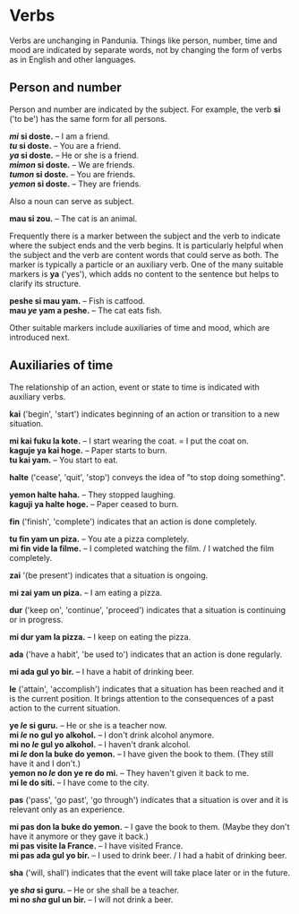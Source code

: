 # Verbs

Verbs are unchanging in Pandunia.
Things like person, number, time and mood are indicated by separate words,
not by changing the form of verbs as in English and other languages.

## Person and number

Person and number are indicated by the subject.
For example, the verb
**si**
('to be') has the same form for all persons.

**_mi_ si doste.**
– I am a friend.  
**_tu_ si doste.**
– You are a friend.  
**_ya_ si doste.**
– He or she is a friend.  
**_mimon_ si doste.**
– We are friends.  
**_tumon_ si doste.**
– You are friends.  
**_yemon_ si doste.**
– They are friends.

Also a noun can serve as subject.

**mau si zou.**
– The cat is an animal.

Frequently there is a marker between the subject and the verb
to indicate where the subject ends and the verb begins.
It is particularly helpful when the subject and the verb are content words
that could serve as both.
The marker is typically a particle or an auxiliary verb.
One of the many suitable markers is
**ya**
('yes'),
which adds no content to the sentence
but helps to clarify its structure.

**peshe si mau yam.**
– Fish is catfood.  
**mau _ye_ yam a peshe.**
– The cat eats fish.

Other suitable markers include auxiliaries of time and mood,
which are introduced next.


## Auxiliaries of time

The relationship of an action, event or state to time is indicated with auxiliary verbs.

**kai**
('begin', 'start')
indicates beginning of an action or transition to a new situation.

**mi kai fuku la kote.**
– I start wearing the coat. = I put the coat on.  
**kaguje ya kai hoge.**
– Paper starts to burn.  
**tu kai yam.**
– You start to eat.

**halte**
('cease', 'quit', 'stop')
conveys the idea of "to stop doing something".

**yemon halte haha.**
– They stopped laughing.  
**kaguji ya halte hoge.**
– Paper ceased to burn.

**fin**
('finish', 'complete')
indicates that an action is done completely.

**tu fin yam un piza.**
– You ate a pizza completely.  
**mi fin vide la filme.**
– I completed watching the film. / I watched the film completely.

**zai**
'(be present')
indicates that a situation is ongoing.

**mi zai yam un piza.**
– I am eating a pizza.

**dur**
('keep on', 'continue', 'proceed')
indicates that a situation is continuing or in progress.

**mi dur yam la pizza.**
– I keep on eating the pizza.

**ada**
('have a habit', 'be used to')
indicates that an action is done regularly.

**mi ada gul yo bir.**
– I have a habit of drinking beer.

**le**
('attain', 'accomplish')
indicates that a situation has been reached and it is the current position.
It brings attention to the consequences of a past action to the current situation.

**ye _le_ si guru.**
– He or she is a teacher now.  
**mi _le_ no gul yo alkohol.**
– I don't drink alcohol anymore.  
**mi no _le_ gul yo alkohol.**
– I haven't drank alcohol.  
**mi _le_ don la buke do yemon.**
– I have given the book to them. (They still have it and I don't.)  
**yemon no _le_ don ye re do mi.**
– They haven't given it back to me.  
**mi le do siti.**
– I have come to the city.

**pas**
('pass', 'go past', 'go through')
indicates that a situation is over
and it is relevant only as an experience.

**mi pas don la buke do yemon.**
– I gave the book to them. (Maybe they don't have it anymore or they gave it back.)  
**mi pas visite la France.**
– I have visited France.  
**mi pas ada gul yo bir.**
– I used to drink beer. / I had a habit of drinking beer.

**sha**
('will, shall')
indicates that the event will take place later or in the future.

**ye _sha_ si guru.**
– He or she shall be a teacher.  
**mi no _sha_ gul un bir.**
– I will not drink a beer.

